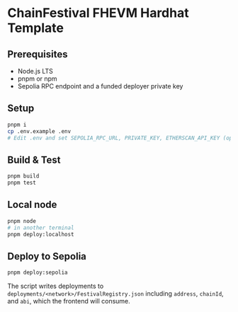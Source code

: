 # ChainFestival FHEVM Hardhat Template

## Prerequisites
- Node.js LTS
- pnpm or npm
- Sepolia RPC endpoint and a funded deployer private key

## Setup
```bash
pnpm i
cp .env.example .env
# Edit .env and set SEPOLIA_RPC_URL, PRIVATE_KEY, ETHERSCAN_API_KEY (optional)
```

## Build & Test
```bash
pnpm build
pnpm test
```

## Local node
```bash
pnpm node
# in another terminal
pnpm deploy:localhost
```

## Deploy to Sepolia
```bash
pnpm deploy:sepolia
```

The script writes deployments to `deployments/<network>/FestivalRegistry.json` including `address`, `chainId`, and `abi`, which the frontend will consume.
